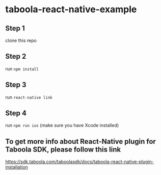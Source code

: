 # taboola-react-native-example

## Step 1 
 clone this repo

## Step 2
 run `npm install`

## Step 3
 run `react-native link`

## Step 4
 run `npm run ios`  (make sure you have Xcode installed) 


## To get more info about React-Native plugin for Taboola SDK, please follow this link
 https://sdk.taboola.com/taboolasdk/docs/taboola-react-native-plugin-installation
